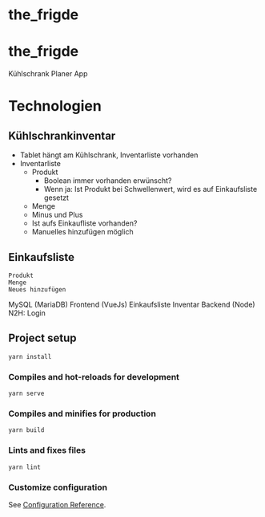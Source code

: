 # the_frigde
# the_frigde
Kühlschrank Planer App

# Technologien

## Kühlschrankinventar
 - Tablet hängt am Kühlschrank, Inventarliste vorhanden
 - Inventarliste 
	  - Produkt
		- Boolean immer vorhanden erwünscht?
		- Wenn ja: Ist Produkt bei Schwellenwert, wird es auf Einkaufsliste gesetzt
	  - Menge
	  - Minus und Plus
	  - Ist aufs Einkaufliste vorhanden?
	  - Manuelles hinzufügen möglich

## Einkaufsliste
	Produkt
	Menge
	Neues hinzufügen

MySQL (MariaDB)
Frontend (VueJs)
Einkaufsliste
Inventar
Backend (Node)
N2H:
Login

## Project setup
```
yarn install
```

### Compiles and hot-reloads for development
```
yarn serve
```

### Compiles and minifies for production
```
yarn build
```

### Lints and fixes files
```
yarn lint
```

### Customize configuration
See [Configuration Reference](https://cli.vuejs.org/config/).
